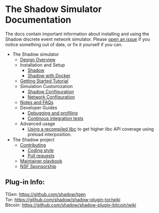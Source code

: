 # The Shadow Simulator Documentation

The docs contain important information about installing and using the Shadow discrete event network simulator. Please [open an issue](https://github.com/shadow/shadow/issues/new/choose) if you notice something out of date, or fix it yourself if you can.

 * The Shadow simulator
   * [Design Overview](0-Design-Overview.md)
   * Installation and Setup
     * [Shadow](1.1-Shadow.md)
     * [Shadow with Docker](1.2-Shadow-with-Docker.md)
   * [Getting Started Tutorial](2-Getting-Started-Tutorial.md)
   * Simulation Customization
     * [Shadow Configuration](3.1-Shadow-Config.md)
     * [Network Configuration](3.2-Network-Config.md)
   * [Notes and FAQs](4-Notes-and-FAQs.md)
   * Developer Guides
     * [Debugging and profiling](5-Developer-Guide.md)
     * [Continous integration tests](ci.md)
   * Advanced usage
     * [Using a recompiled libc](using-recompiled-libc.md) to get higher libc
       API coverage using preload interposition.
 * The Shadow project
   * [Contributing](CONTRIBUTING.md)
     * [Coding style](coding-style.md)
     * [Pull requests](pull-requests.md)
   * [Maintainer playbook](maintainer-playbook.md)
   * [NSF Sponsorship](nsf-sponsorship.md)

## Plug-in Info:

TGen: https://github.com/shadow/tgen  
Tor: https://github.com/shadow/shadow-plugin-tor/wiki  
Bitcoin: https://github.com/shadow/shadow-plugin-bitcoin/wiki
